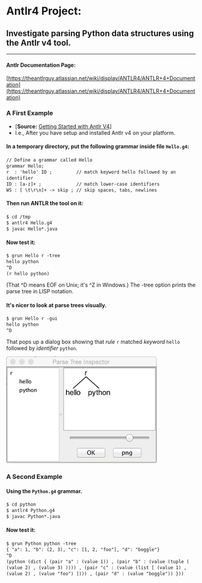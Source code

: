 
# Antlr4 Project:  
## Investigate parsing Python data structures using the Antlr v4 tool.

***

#### Antlr Documentation Page:
[https://theantlrguy.atlassian.net/wiki/display/ANTLR4/ANTLR+4+Documentation](https://theantlrguy.atlassian.net/wiki/display/ANTLR4/ANTLR+4+Documentation)  

### A First Example

- [__Source:__ [Getting Started with Antlr V4](https://theantlrguy.atlassian.net/wiki/display/ANTLR4/Getting+Started+with+ANTLR+v4)]  
- I.e., After you have setup and installed Antlr v4 on your platform.  
  
  
#### In a temporary directory, put the following grammar inside file `Hello.g4`:

```
// Define a grammar called Hello  
grammar Hello;  
r  : 'hello' ID ;         // match keyword hello followed by an identifier  
ID : [a-z]+ ;             // match lower-case identifiers  
WS : [ \t\r\n]+ -> skip ; // skip spaces, tabs, newlines  
```

#### Then run ANTLR the tool on it:
```
$ cd /tmp  
$ antlr4 Hello.g4  
$ javac Hello*.java  
```

#### Now test it:
```
$ grun Hello r -tree  
hello python
^D
(r hello python)
```

(That ^D means EOF on Unix; it's ^Z in Windows.) The -tree option prints the parse tree in LISP notation.  

#### It's nicer to look at parse trees visually.

```
$ grun Hello r -gui  
hello python  
^D  
```

That pops up a dialog box showing that _rule_ `r` matched _keyword_ `hello` followed by _identifier_ `python`.  

![](./hello_python_gui.png)

### A Second Example
#### Using the `Python.g4` grammar.

```
$ cd python
$ antlr4 Python.g4
$ javac Python*.java
```

#### Now test it:
```
$ grun Python python -tree  
{ "a": 1, "b": (2, 3), "c": [1, 2, "foo"], "d": "boggle"}
^D
(python (dict { (pair "a" : (value 1)) , (pair "b" : (value (tuple ( (value 2) , (value 3) )))) , (pair "c" : (value (list [ (value 1) , (value 2) , (value "foo") ]))) , (pair "d" : (value "boggle")) }))
```
